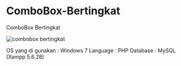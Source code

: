 # ComboBox-Bertingkat
ComboBox Bertingkat

![combobox bertingkat](https://user-images.githubusercontent.com/57186921/144782564-b5a1dd08-fc08-4adf-a4d9-020f41d63c91.png)


OS yang di gunakan : Windows 7
Language : PHP
Database : MySQL (Xampp 5.6.28)

